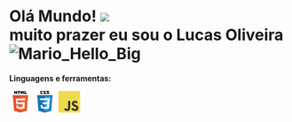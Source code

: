 # Olá Mundo! <img src=https://github.com/TheDudeThatCode/TheDudeThatCode/blob/master/Assets/Earth.gif width="30"><br> muito prazer eu sou o Lucas Oliveira ![Mario_Hello_Big](https://user-images.githubusercontent.com/69019626/121616356-27866d80-ca39-11eb-8611-14a391430435.gif)







**Linguagens e ferramentas:**  

<p align="left">
<img src="https://raw.githubusercontent.com/devicons/devicon/master/icons/html5/html5-original-wordmark.svg" alt="html5" width="40" height="40"/> 
<img src="https://raw.githubusercontent.com/devicons/devicon/master/icons/css3/css3-original-wordmark.svg" alt="css3" width="40" height="40"/> 
<img src="https://raw.githubusercontent.com/devicons/devicon/master/icons/javascript/javascript-original.svg" alt="javascript" width="40" height="40"/> 
</p>






